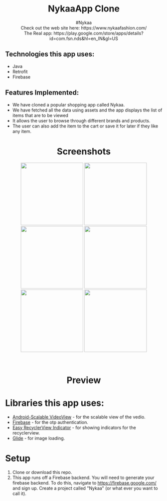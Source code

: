 <h1 align="center">NykaaApp Clone</h1>
<p align="center">
#Nykaa<br>
Check out the web site here: https://www.nykaafashion.com/<br>
The Real app: https://play.google.com/store/apps/details?id=com.fsn.nds&hl=en_IN&gl=US
</p>

## Technologies this app uses:
* Java
* Retrofit
* Firebase

## Features Implemented:
* We have cloned a popular shopping app called Nykaa.<br>
* We have fetched all the data using assets and the app displays the list of items that are to be viewed<br>
* It allows  the user to browse through different brands and products.<br>
* The user can also add the item to the cart or save it for later if they like any item.

<h1 align="center">Screenshots</h1>
  
<p align="center">
<img src="https://user-images.githubusercontent.com/75353862/118407647-59f1b480-b69f-11eb-8f01-6b50bce7666f.jpg" width="200" />      <img src="https://user-images.githubusercontent.com/75353862/118408034-46474d80-b6a1-11eb-9c67-42c6f339ad11.jpg" width="200" />   <img src="https://user-images.githubusercontent.com/75353862/118408041-49423e00-b6a1-11eb-89b4-cd62a146be1d.jpg" width="200" />   <img src="https://user-images.githubusercontent.com/75353862/118407641-5100e300-b69f-11eb-9bfe-b8523e7aec89.jpg" width="200" />    <img src="https://user-images.githubusercontent.com/75353862/118407646-56f6c400-b69f-11eb-814d-fb1ea6019e49.jpg" width="200" />    <img src="https://user-images.githubusercontent.com/75353862/118409444-1a7b9600-b6a8-11eb-92bf-6cdd4166101e.jpg" width="200" /> 
</p><br>



<h1 align="center">Preview</h1>



# Libraries this app uses:

* [Android-Scalable VideoView](https://github.com/yqritc/Android-ScalableVideoView) -  for the scalable view of the vedio.
* [Firebase](https://firebase.google.com/) - for the otp authentication.
* [Easy RecyclerView Indicator](https://github.com/kingfisherphuoc/EasyRecyclerViewIndicator) - for showing indicators for the recyclerview.
* [Glide](https://github.com/bumptech/glide) - for image loading.

# Setup

1. Clone or download this repo.
2. This app runs off a Firebase backend. You will need to generate your firebase backend. To do this, navigate to https://firebase.google.com/ and sign up. Create a project called 
"Nykaa" (or what ever you want to call it). 

